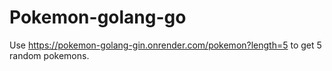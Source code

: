 # Pokemon-golang-go

Use https://pokemon-golang-gin.onrender.com/pokemon?length=5 to get 5 random pokemons.
